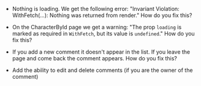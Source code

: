 * Nothing is loading. We get the following error:
  "Invariant Violation: WithFetch(...): Nothing was returned from render."
  How do you fix this?

* On the CharacterById page we get a warning:
  "The prop `loading` is marked as required in `WithFetch`, but its value is `undefined`."
  How do you fix this?

* If you add a new comment it doesn't appear in the list. If you leave the page and
  come back the comment appears. How do you fix this?
  
* Add the ability to edit and delete comments (if you are the owner of the comment)
